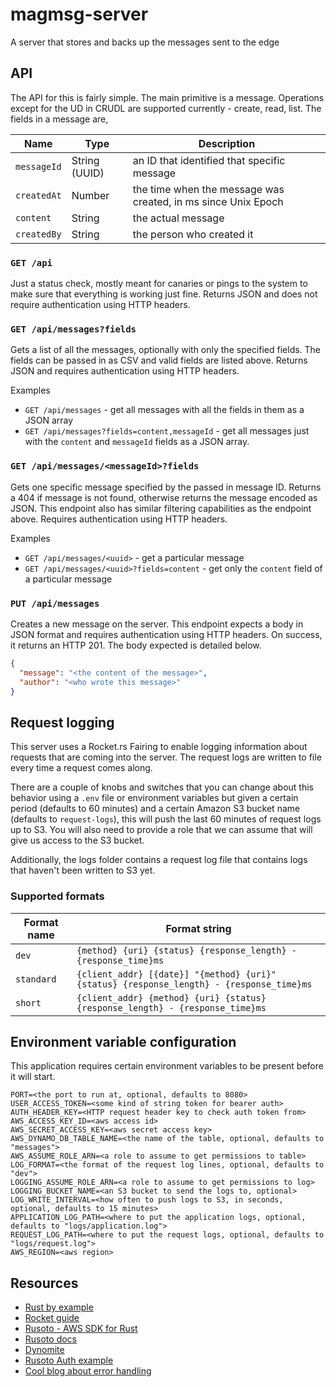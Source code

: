 # magmsg-server

A server that stores and backs up the messages sent to the edge

## API

The API for this is fairly simple. The main primitive is a message. Operations except for the UD in CRUDL are supported currently - create, read, list. The fields in a message are,

| Name        | Type          | Description                                                   |
| ----------- | ------------- | ------------------------------------------------------------- |
| `messageId` | String (UUID) | an ID that identified that specific message                   |
| `createdAt` | Number        | the time when the message was created, in ms since Unix Epoch |
| `content`   | String        | the actual message                                            |
| `createdBy` | String        | the person who created it                                     |

### `GET /api`

Just a status check, mostly meant for canaries or pings to the system to make sure that everything is working just fine. Returns JSON and does not require authentication using HTTP headers.

### `GET /api/messages?fields`

Gets a list of all the messages, optionally with only the specified fields. The fields can be passed in as CSV and valid fields are listed above. Returns JSON and requires authentication using HTTP headers.

Examples

- `GET /api/messages` - get all messages with all the fields in them as a JSON array
- `GET /api/messages?fields=content,messageId` - get all messages just with the `content` and `messageId` fields as a JSON array.

### `GET /api/messages/<messageId>?fields`

Gets one specific message specified by the passed in message ID. Returns a 404 if message is not found, otherwise returns the message encoded as JSON. This endpoint also has similar filtering capabilities as the endpoint above. Requires authentication using HTTP headers.

Examples

- `GET /api/messages/<uuid>` - get a particular message
- `GET /api/messages/<uuid>?fields=content` - get only the `content` field of a particular message

### `PUT /api/messages`

Creates a new message on the server. This endpoint expects a body in JSON format and requires authentication using HTTP headers. On success, it returns an HTTP 201. The body expected is detailed below.

```json
{
  "message": "<the content of the message>",
  "author": "<who wrote this message>"
}
```

## Request logging

This server uses a Rocket.rs Fairing to enable logging information about requests that are coming into the server. The request logs are written to file every time a request comes along.

There are a couple of knobs and switches that you can change about this behavior using a `.env` file or environment variables but given a certain period (defaults to 60 minutes) and a certain Amazon S3 bucket name (defaults to `request-logs`), this will push the last 60 minutes of request logs up to S3. You will also need to provide a role that we can assume that will give us access to the S3 bucket.

Additionally, the logs folder contains a request log file that contains logs that haven't been written to S3 yet.

### Supported formats

| Format name | Format string                                                                            |
| ----------- | ---------------------------------------------------------------------------------------- |
| `dev`       | `{method} {uri} {status} {response_length} - {response_time}ms`                          |
| `standard`  | `{client_addr} [{date}] "{method} {uri}" {status} {response_length} - {response_time}ms` |
| `short`     | `{client_addr} {method} {uri} {status} {response_length} - {response_time}ms`            |

## Environment variable configuration

This application requires certain environment variables to be present before it will start.

```
PORT=<the port to run at, optional, defaults to 8080>
USER_ACCESS_TOKEN=<some kind of string token for bearer auth>
AUTH_HEADER_KEY=<HTTP request header key to check auth token from>
AWS_ACCESS_KEY_ID=<aws access id>
AWS_SECRET_ACCESS_KEY=<aws secret access key>
AWS_DYNAMO_DB_TABLE_NAME=<the name of the table, optional, defaults to "messages">
AWS_ASSUME_ROLE_ARN=<a role to assume to get permissions to table>
LOG_FORMAT=<the format of the request log lines, optional, defaults to "dev">
LOGGING_ASSUME_ROLE_ARN=<a role to assume to get permissions to log>
LOGGING_BUCKET_NAME=<an S3 bucket to send the logs to, optional>
LOG_WRITE_INTERVAL=<how often to push logs to S3, in seconds, optional, defaults to 15 minutes>
APPLICATION_LOG_PATH=<where to put the application logs, optional, defaults to "logs/application.log">
REQUEST_LOG_PATH=<where to put the request logs, optional, defaults to "logs/request.log">
AWS_REGION=<aws region>
```

## Resources

- [Rust by example](https://doc.rust-lang.org/stable/rust-by-example/index.html)
- [Rocket guide](https://rocket.rs/v0.4/guide/introduction/)
- [Rusoto - AWS SDK for Rust](https://github.com/rusoto/rusoto)
- [Rusoto docs](https://www.rusoto.org/index.html)
- [Dynomite](https://github.com/softprops/dynomite)
- [Rusoto Auth example](https://github.com/lucdew/rusoto-example)
- [Cool blog about error handling](https://nick.groenen.me/posts/rust-error-handling/)

